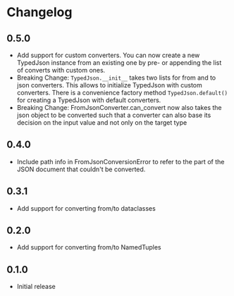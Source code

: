 Changelog
=========

## 0.5.0

- Add support for custom converters. You can now create a new TypedJson instance from an existing one
  by pre- or appending the list of converts with custom ones.
- Breaking Change: `TypedJson.__init__` takes two lists for from and to json converters. This allows
  to initialize TypedJson with custom converters. There is a convenience factory method `TypedJson.default()` 
  for creating a TypedJson with default converters. 
- Breaking Change: FromJsonConverter.can_convert now also takes the json object to be converted such that
  a converter can also base its decision on the input value and not only on the target type

## 0.4.0

- Include path info in FromJsonConversionError to refer to the part of the JSON document 
  that couldn't be converted.

## 0.3.1

- Add support for converting from/to dataclasses

## 0.2.0

- Add support for converting from/to NamedTuples

## 0.1.0

- Initial release